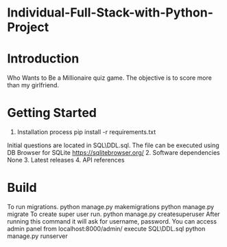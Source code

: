 # Individual-Full-Stack-with-Python-Project

# Introduction
Who Wants to Be a Millionaire quiz game. The objective is to score more than my girlfriend.


# Getting Started
1. Installation process
  pip install -r requirements.txt
  
  Initial questions are located in SQL\DDL.sql. The file can be executed using DB Browser for SQLite https://sqlitebrowser.org/
2. Software dependencies
  None
3. Latest releases
4. API references



# Build
To run migrations.
python manage.py makemigrations
python manage.py migrate
To create super user run.
python manage.py createsuperuser
After running this command it will ask for username, password. You can access admin panel from localhost:8000/admin/
execute SQL\DDL.sql
python manage.py runserver
